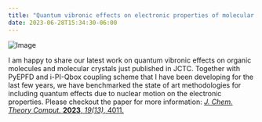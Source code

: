 ```yaml
---
title: "Quantum vibronic effects on electronic properties of molecular crystals"
date: 2023-06-28T15:34:30-06:00
---
```

![Image](https://pubs.acs.org/cms/10.1021/acs.jctc.3c00424/asset/images/medium/ct3c00424_0014.gif)

I am happy to share our latest work on quantum vibronic effects on organic molecules and molecular crystals just published in JCTC. Together with PyEPFD and i-PI-Qbox coupling scheme that I have been developing for the last few years, we have benchmarked the state of art methodologies for including quantum effects due to nuclear motion on the electronic properties.
Please checkout the paper for more information: 
[*J. Chem. Theory Comput.* **2023**, *19(13)*, 4011.](https://doi.org/10.1021/acs.jctc.3c00424) 
